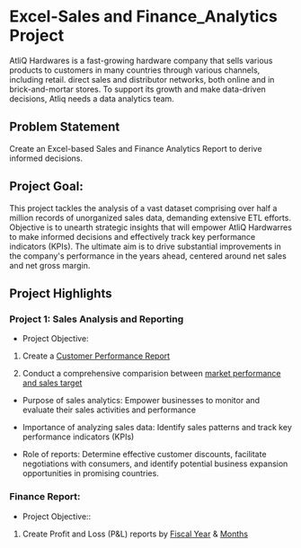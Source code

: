 # Excel-Sales and Finance_Analytics Project

AtliQ Hardwares is a fast-growing hardware company that sells various products to customers in many countries through various channels, including retail. direct sales and distributor networks, both online and in brick-and-mortar stores. To support its growth and make data-driven decisions, Atliq needs a data analytics team.

## Problem Statement

Create an Excel-based Sales and Finance Analytics Report to derive informed decisions.

## Project Goal:

This project tackles the analysis of a vast dataset comprising over half a million records of unorganized sales data, demanding extensive ETL efforts. Objective is to unearth strategic insights that will empower AtliQ Hardwarres to make informed decisions and effectively track key performance indicators (KPIs). The ultimate aim is to drive substantial improvements in the company's performance in the years ahead, centered around net sales and net gross margin.

## Project Highlights

### Project 1: Sales Analysis and Reporting

+ Project Objective:

1. Create a [Customer Performance Report](https://github.com/simipat/Excel-Sales-Analytics/blob/main/Customer%20Performance%20Report.pdf)

2. Conduct a comprehensive comparision between [market performance and sales target](https://github.com/simipat/Excel-Sales-Analytics/blob/main/Market%20Performance%20vs%20Target%20Report.pdf)

+ Purpose of sales analytics: Empower businesses to monitor and evaluate their sales activities and performance

+ Importance of analyzing sales data: Identify sales patterns and track key performance indicators (KPIs)

+ Role of reports: Determine effective customer discounts, facilitate negotiations with consumers, and identify potential business expansion opportunities in promising countries.

### Finance Report:

+ Project Objective::

1. Create Profit and Loss (P&L) reports by [Fiscal Year](https://github.com/simipat/Excel-Sales-Analytics/blob/main/P%20%26%20L%20Statement%20by%20Fiscal%20year.pdf) & [Months](https://github.com/simipat/Excel-Sales-Analytics/blob/main/P%20%26%20L%20Statement%20by%20Months.pdf)



